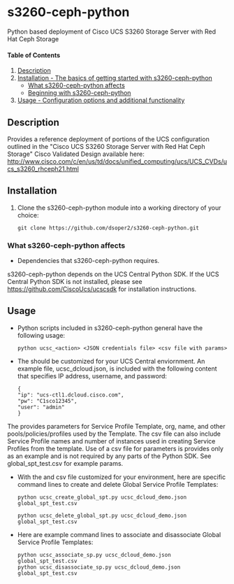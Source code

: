# s3260-ceph-python
Python based deployment of Cisco UCS S3260 Storage Server with Red Hat Ceph Storage

#### Table of Contents

1. [Description](#description)
1. [Installation - The basics of getting started with s3260-ceph-python](#installation)
    * [What s3260-ceph-python affects](#what-s3260-ceph-python-affects)
    * [Beginning with s3260-ceph-python](#beginning-with-s3260-ceph-python)
1. [Usage - Configuration options and additional functionality](#usage)

## Description

Provides a reference deployment of portions of the UCS configuration outlined in the "Cisco UCS S3260 Storage Server with Red Hat Ceph Storage" Cisco Validated Design available here: http://www.cisco.com/c/en/us/td/docs/unified_computing/ucs/UCS_CVDs/ucs_s3260_rhceph21.html

## Installation

1.  Clone the s3260-ceph-python module into a working directory of your choice:
    ```
    git clone https://github.com/dsoper2/s3260-ceph-python.git
    ```

### What s3260-ceph-python affects

* Dependencies that s3260-ceph-python requires.

s3260-ceph-python depends on the UCS Central Python SDK.  If the UCS Central Python SDK is not installed, please see https://github.com/CiscoUcs/ucscsdk for installation instructions.

## Usage

* Python scripts included in s3260-ceph-python general have the following usage:
    ```
    python ucsc_<action> <JSON credentials file> <csv file with params>
    ```

* The <JSON credentials file> should be customized for your UCS Central enviornment.  An example file, ucsc_dcloud.json, is included with the following content that specifies IP address, username, and password:
    ```
    {
    "ip": "ucs-ctl1.dcloud.cisco.com",
    "pw": "C1sco12345",
    "user": "admin"
    }
    ```

The <csv file with params> provides parameters for Service Profile Template, org, name, and other pools/policies/profiles used by the Template.  The csv file can also include Service Profile names and number of instances used in creating Service Profiles from the template.  Use of a csv file for parameters is provides only as an example and is not required by any parts of the Python SDK.  See global_spt_test.csv for example params.

* With the <JSON credentials file> and csv file customized for your environment, here are specific command lines to create and delete Global Service Profile Templates:
    ```
    python ucsc_create_global_spt.py ucsc_dcloud_demo.json global_spt_test.csv 
    
    python ucsc_delete_global_spt.py ucsc_dcloud_demo.json global_spt_test.csv 
    ```

* Here are example command lines to associate and disassociate Global Service Profile Templates:
    ```
    python ucsc_associate_sp.py ucsc_dcloud_demo.json global_spt_test.csv 
    python ucsc_disassociate_sp.py ucsc_dcloud_demo.json global_spt_test.csv 
    ```
